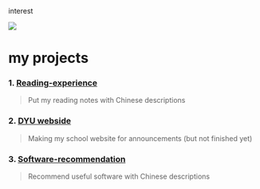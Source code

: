 <div>interest</div>

![](https://media.tenor.com/bhVEt__Nyu8AAAAM/vibe.gif)

# my projects
### 1. [Reading-experience](https://github.com/ddk070/Reading-experience)
> Put my reading notes with Chinese descriptions
### 2. [DYU webside](https://github.com/ddk070/webside)
> Making my school website for announcements
> (but not finished yet)
### 3. [Software-recommendation](https://github.com/ddk070/Software-recommendation)
> Recommend useful software with Chinese descriptions
